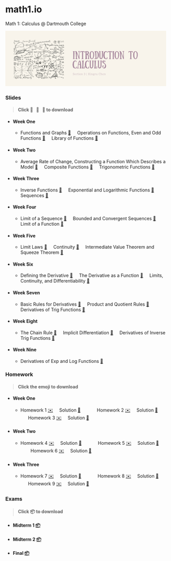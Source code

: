 # math1.io
Math 1: Calculus @ Dartmouth College

<p align = "center" >
<img src="./images/cover_chen.png" alt="" width="900">
</p>

### Slides 
> #### Click :pancakes: &nbsp; :fried_egg: &nbsp; :ice_cream: to download

* #### Week One

  * Functions and Graphs [:pancakes:](https://github.com/fudab/Math-1/blob/master/slides/pdf/M1_Lec1.pdf) &nbsp; &nbsp; Operations on Functions, Even and Odd Functions [:pancakes:](https://github.com/fudab/Math-1/blob/master/slides/pdf/M1_Lec2.pdf) &nbsp; &nbsp; Library of Functions [:pancakes:](https://github.com/fudab/Math-1/blob/master/slides/pdf/M1_Lec3.pdf)

* #### Week Two

  * Average Rate of Change, Constructing a Function Which Describes a Model [:pancakes:](https://github.com/fudab/Math-1/blob/master/slides/pdf/M1_Lec4.pdf) &nbsp; &nbsp; Composite Functions [:pancakes:](https://github.com/fudab/Math-1/blob/master/slides/pdf/M1_Lec5.pdf) &nbsp; &nbsp; Trigonometric Functions [:pancakes:](https://github.com/fudab/Math-1/blob/master/slides/pdf/M1_Lec6.pdf)

* #### Week Three

  * Inverse Functions [:pancakes:](https://github.com/fudab/Math-1/blob/master/slides/pdf/M1_Lec7.pdf) &nbsp; &nbsp; Exponential and Logarithmic Functions [:pancakes:](https://github.com/fudab/Math-1/blob/master/slides/pdf/M1_Lec8.pdf) &nbsp; &nbsp; Sequences [:pancakes:](https://github.com/fudab/Math-1/blob/master/slides/pdf/M1_Lec9.pdf)
  
* #### Week Four
  
  * Limit of a Sequence [:fried_egg:](https://github.com/fudab/Math-1/blob/master/slides/pdf/M1_Lec10.pdf) &nbsp; &nbsp; Bounded and Convergent Sequences [:fried_egg:](https://github.com/fudab/Math-1/blob/master/slides/pdf/M1_Lec11.pdf) &nbsp; &nbsp; Limit of a Function [:fried_egg:](https://github.com/fudab/Math-1/blob/master/slides/pdf/M1_Lec12.pdf)
  
* #### Week Five

  * Limit Laws [:fried_egg:](https://github.com/fudab/Math-1/blob/master/slides/pdf/M1_Lec13.pdf) &nbsp; &nbsp; Continuity [:fried_egg:](https://github.com/fudab/Math-1/blob/master/slides/pdf/M1_Lec14.pdf) &nbsp; &nbsp; Intermediate Value Theorem and Squeeze Theorem [:fried_egg:](https://github.com/fudab/Math-1/blob/master/slides/pdf/M1_Lec15.pdf)
  
* #### Week Six

  * Defining the Derivative [:fried_egg:](https://github.com/fudab/Math-1/blob/master/slides/pdf/M1_Lec16.pdf) &nbsp; &nbsp; The Derivative as a Function [:fried_egg:](https://github.com/fudab/Math-1/blob/master/slides/pdf/M1_Lec17.pdf) &nbsp; &nbsp; Limits, Continuity, and Differentiability [:fried_egg:](https://github.com/fudab/Math-1/blob/master/slides/pdf/M1_Lec18.pdf)
  

* #### Week Seven

  * Basic Rules for Derivatives [:ice_cream:](https://github.com/fudab/Math-1/blob/master/slides/pdf/M1_Lec19.pdf) &nbsp; &nbsp; Product and Quotient Rules [:ice_cream:](https://github.com/fudab/Math-1/blob/master/slides/pdf/M1_Lec20.pdf) &nbsp; &nbsp; Derivatives of Trig Functions [:ice_cream:](https://github.com/fudab/Math-1/blob/master/slides/pdf/M1_Lec21.pdf) 
  
* #### Week Eight

  * The Chain Rule [:ice_cream:](https://github.com/fudab/Math-1/blob/master/slides/pdf/M1_Lec22.pdf) &nbsp; &nbsp; Implicit Differentiation [:ice_cream:](https://github.com/fudab/Math-1/blob/master/slides/pdf/M1_Lec23.pdf) &nbsp; &nbsp; Derivatives of Inverse Trig Functions [:ice_cream:](https://github.com/fudab/Math-1/blob/master/slides/pdf/M1_Lec24.pdf) 
  
* #### Week Nine

  * Derivatives of Exp and Log Functions [:ice_cream:](https://github.com/fudab/Math-1/blob/master/slides/pdf/M1_Lec25.pdf)

### Homework 
> #### Click the emoji to download

* #### Week One 

  * Homework 1 [:envelope:](https://github.com/fudab/Math-1/blob/master/homework/M1_HW1.pdf)  &nbsp; &nbsp; Solution [:incoming_envelope:](https://github.com/fudab/Math-1/blob/master/homework/solution/M1_HW1_Solution.pdf) &nbsp; &nbsp; &nbsp; &nbsp; &nbsp; &nbsp; Homework 2 [:envelope:](https://github.com/fudab/Math-1/blob/master/homework/M1_HW2.pdf)  &nbsp; &nbsp; Solution [:incoming_envelope:](https://github.com/fudab/Math-1/blob/master/homework/solution/M1_HW2_Solution.pdf) &nbsp; &nbsp; &nbsp; &nbsp; &nbsp; &nbsp; Homework 3 [:envelope:](https://github.com/fudab/Math-1/blob/master/homework/M1_HW3.pdf)  &nbsp; &nbsp; Solution [:incoming_envelope:](https://github.com/fudab/Math-1/blob/master/homework/solution/M1_HW3_Solution.pdf)
  
* #### Week Two

  * Homework 4 [:envelope:](https://github.com/fudab/Math-1/blob/master/homework/M1_HW4.pdf)  &nbsp; &nbsp; Solution [:incoming_envelope:](https://github.com/fudab/Math-1/blob/master/homework/solution/M1_HW4_Solution.pdf) &nbsp; &nbsp; &nbsp; &nbsp; &nbsp; &nbsp; Homework 5 [:envelope:](https://github.com/fudab/Math-1/blob/master/homework/M1_HW5.pdf)  &nbsp; &nbsp; Solution [:incoming_envelope:](https://github.com/fudab/Math-1/blob/master/homework/solution/M1_HW5_Solution.pdf) &nbsp; &nbsp; &nbsp; &nbsp; &nbsp; &nbsp; Homework 6 [:envelope:](https://github.com/fudab/Math-1/blob/master/homework/M1_HW6.pdf)  &nbsp; &nbsp; Solution [:incoming_envelope:](https://github.com/fudab/Math-1/blob/master/homework/solution/M1_HW6_Solution.pdf)
  
* #### Week Three

  * Homework 7 [:envelope:](https://github.com/fudab/Math-1/blob/master/homework/M1_HW7.pdf)  &nbsp; &nbsp; Solution [:incoming_envelope:](https://github.com/fudab/Math-1/blob/master/homework/solution/M1_HW7_Solution.pdf) &nbsp; &nbsp; &nbsp; &nbsp; &nbsp; &nbsp; Homework 8 [:envelope:](https://github.com/fudab/Math-1/blob/master/homework/M1_HW8.pdf)  &nbsp; &nbsp; Solution [:incoming_envelope:](https://github.com/fudab/Math-1/blob/master/homework/solution/M1_HW8_Solution.pdf) &nbsp; &nbsp; &nbsp; &nbsp; &nbsp; &nbsp; Homework 9 [:envelope:](https://github.com/fudab/Math-1/blob/master/homework/M1_HW9.pdf)  &nbsp; &nbsp; Solution [:incoming_envelope:](https://github.com/fudab/Math-1/blob/master/homework/solution/M1_HW9_Solution.pdf)
  
  
### Exams 

> #### Click :package: to download

* #### Midterm 1 [:package:](https://github.com/fudab/Math-1/blob/master/exams/Midterm1.pdf)
* #### Midterm 2 [:package:](https://github.com/fudab/Math-1/blob/master/exams/Midterm2.pdf)
* #### Final [:package:](https://github.com/fudab/Math-1/blob/master/exams/Final.pdf) 

